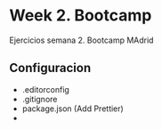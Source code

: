 # Week 2. Bootcamp

Ejercicios semana 2. Bootcamp MAdrid

## Configuracion

- .editorconfig
- .gitignore
- package.json (Add Prettier)
-
